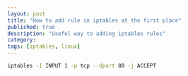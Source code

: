 ```yaml
---
layout: post
title: "How to add rule in iptables at the first place"
published: true
description: "Useful way to adding iptables rules"
category: 
tags: [iptables, linux]
---
```


```bash
iptables -I INPUT 1 -p tcp --dport 80 -j ACCEPT
```

